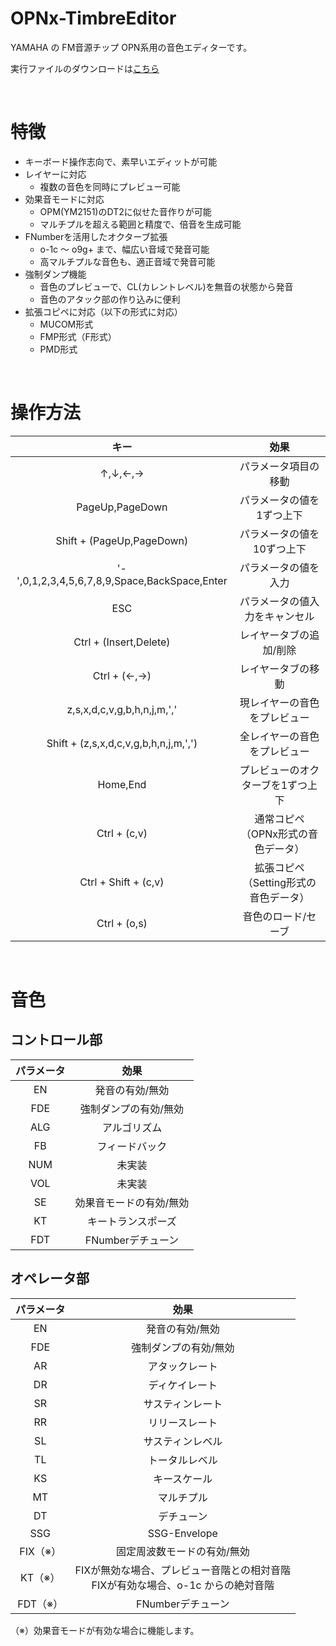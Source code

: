 # OPNx-TimbreEditor
YAMAHA の FM音源チップ OPN系用の音色エディターです。

実行ファイルのダウンロードは[こちら](https://github.com/DM-88mkII/OPNx-TimbreEditor/blob/main/OPNx-TimbreEditor/x64/Release/OPNx-TimbreEditor.exe)  

<br>

# 特徴
* キーボード操作志向で、素早いエディットが可能
* レイヤーに対応
  * 複数の音色を同時にプレビュー可能
* 効果音モードに対応
  * OPM(YM2151)のDT2に似せた音作りが可能
  * マルチプルを超える範囲と精度で、倍音を生成可能
* FNumberを活用したオクターブ拡張
  * o-1c ～ o9g+ まで、幅広い音域で発音可能
  * 高マルチプルな音色も、適正音域で発音可能
* 強制ダンプ機能
  * 音色のプレビューで、CL(カレントレベル)を無音の状態から発音
  * 音色のアタック部の作り込みに便利
* 拡張コピペに対応（以下の形式に対応）
  * MUCOM形式
  * FMP形式（F形式）
  * PMD形式

<br>

# 操作方法
|キー|効果|
|:-:|:-:|
|↑,↓,←,→|パラメータ項目の移動|
|PageUp,PageDown|パラメータの値を1ずつ上下|
|Shift + (PageUp,PageDown)|パラメータの値を10ずつ上下|
|'-',0,1,2,3,4,5,6,7,8,9,Space,BackSpace,Enter|パラメータの値を入力|
|ESC|パラメータの値入力をキャンセル|
|Ctrl + (Insert,Delete)|レイヤータブの追加/削除|
|Ctrl + (←,→)|レイヤータブの移動|
|z,s,x,d,c,v,g,b,h,n,j,m,','|現レイヤーの音色をプレビュー|
|Shift + (z,s,x,d,c,v,g,b,h,n,j,m,',')|全レイヤーの音色をプレビュー|
|Home,End|プレビューのオクターブを1ずつ上下|
|Ctrl + (c,v)|通常コピペ（OPNx形式の音色データ）|
|Ctrl + Shift + (c,v)|拡張コピペ（Setting形式の音色データ）|
|Ctrl + (o,s)|音色のロード/セーブ|

<br>

# 音色
## コントロール部
|パラメータ|効果|
|:-:|:-:|
|EN|発音の有効/無効|
|FDE|強制ダンプの有効/無効|
|ALG|アルゴリズム|
|FB|フィードバック|
|NUM|未実装|
|VOL|未実装|
|SE|効果音モードの有効/無効|
|KT|キートランスポーズ|
|FDT|FNumberデチューン|

## オペレータ部
|パラメータ|効果|
|:-:|:-:|
|EN|発音の有効/無効|
|FDE|強制ダンプの有効/無効|
|AR|アタックレート|
|DR|ディケイレート|
|SR|サスティンレート|
|RR|リリースレート|
|SL|サスティンレベル|
|TL|トータルレベル|
|KS|キースケール|
|MT|マルチプル|
|DT|デチューン|
|SSG|SSG-Envelope|
|FIX（※）|固定周波数モードの有効/無効|
|KT（※）|FIXが無効な場合、プレビュー音階との相対音階<br>FIXが有効な場合、o-1c からの絶対音階|
|FDT（※）|FNumberデチューン|

（※）効果音モードが有効な場合に機能します。

